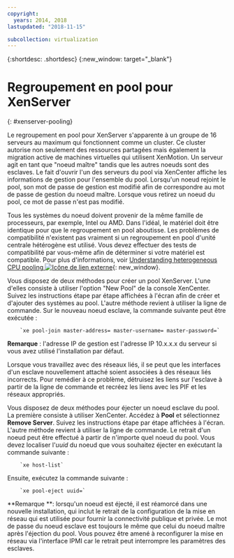 ```yaml
---
copyright:
  years: 2014, 2018
lastupdated: "2018-11-15"

subcollection: virtualization
---
```


{:shortdesc: .shortdesc}
{:new_window: target="_blank"}

# Regroupement en pool pour XenServer
{: #xenserver-pooling}

Le regroupement en pool pour XenServer s'apparente à un groupe de 16 serveurs au maximum qui fonctionnent comme un cluster. Ce cluster autorise non seulement des ressources partagées mais également la migration active de machines virtuelles qui utilisent XenMotion. Un serveur agit en tant que "noeud maître" tandis que les autres noeuds sont des esclaves. Le fait d'ouvrir l'un des serveurs du pool via XenCenter affiche les informations de gestion pour l'ensemble du pool. Lorsqu'un noeud rejoint le pool, son mot de passe de gestion est modifié afin de correspondre au mot de passe de gestion du noeud maître. Lorsque vous retirez un noeud du pool, ce mot de passe n'est pas modifié. 

Tous les systèmes du noeud doivent provenir de la même famille de processeurs, par exemple, Intel ou AMD. Dans l'idéal, le matériel doit être identique pour que le regroupement en pool aboutisse. Les problèmes de compatibilité n'existent pas vraiment si un regroupement en pool d'unité centrale hétérogène est utilisé. Vous devez effectuer des tests de compatibilité par vous-même afin de déterminer si votre matériel est compatible. Pour plus d'informations, voir [Understanding heterogeneous CPU pooling ![Icône de lien externe](../../icons/launch-glyph.svg "Icône de lien externe")](http://support.citrix.com/article/CTX127059){: new_window}.

Vous disposez de deux méthodes pour créer un pool XenServer. L'une d'elles consiste à utiliser l'option "New Pool" de la console XenCenter. Suivez les instructions étape par étape affichées à l'écran afin de créer et d'ajouter des systèmes au pool. L'autre méthode revient à utiliser la ligne de commande. Sur le nouveau noeud esclave, la commande suivante peut être exécutée : 

        `xe pool-join master-address= master-username= master-password=`

**Remarque** : l'adresse IP de gestion est l'adresse IP 10.x.x.x du serveur si vous avez utilisé l'installation par défaut. 

Lorsque vous travaillez avec des réseaux liés, il se peut que les interfaces d'un esclave nouvellement attaché soient associées à des réseaux liés incorrects. Pour remédier à ce problème, détruisez les liens sur l'esclave à partir de la ligne de commande et recréez les liens avec les PIF et les réseaux appropriés. 

Vous disposez de deux méthodes pour éjecter un noeud esclave du pool. La première consiste à utiliser XenCenter. Accédez à **Pool** et sélectionnez **Remove Server**. Suivez les instructions étape par étape affichées à l'écran. L'autre méthode revient à utiliser la ligne de commande. Le retrait d'un noeud peut être effectué à partir de n'importe quel noeud du pool. Vous devez localiser l'_uuid_ du noeud que vous souhaitez éjecter en exécutant la commande suivante :

        `xe host-list`

Ensuite, exécutez la commande suivante :

        `xe pool-eject uuid=`

**Remarque **: lorsqu'un noeud est éjecté, il est réamorcé dans une nouvelle installation, qui inclut le retrait de la configuration de la mise en réseau qui est utilisée pour fournir la connectivité publique et privée. Le mot de passe du noeud esclave est toujours le même que celui du noeud maître après l'éjection du pool. Vous pouvez être amené à  reconfigurer la mise en réseau via l'interface IPMI car le retrait peut interrompre les paramètres des esclaves. 
